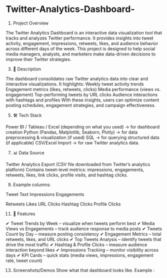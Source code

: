 # Twitter-Analytics-Dashboard-
1. Project Overview

The Twitter Analytics Dashboard is an interactive data visualization tool that tracks and analyzes Twitter performance. It provides insights into tweet activity, engagement, impressions, retweets, likes, and audience behavior across different days of the week.
This project is designed to help social media managers, analysts, and marketers make data-driven decisions to improve their Twitter strategies.

3. 📝 Description
   
The dashboard consolidates raw Twitter analytics data into clear and interactive visualizations. It highlights:
Weekly tweet activity trends
Engagement metrics (likes, retweets, clicks)
Media performance (views vs. engagement)
Top-performing tweets by URL clicks
Audience interactions with hashtags and profiles
With these insights, users can optimize content posting schedules, engagement strategies, and campaign effectiveness.

5. 🛠 Tech Stack
   
Power BI / Tableau / Excel (depending on what you used) → for dashboard creation
Python (Pandas, Matplotlib, Seaborn, Plotly) → for data preprocessing & visualization (if used)
SQL → for querying structured data (if applicable)
CSV/Excel Import → for raw Twitter analytics data.

7. 📊 Data Source
   
Twitter Analytics Export (CSV file downloaded from Twitter’s analytics platform)
Contains tweet-level metrics: impressions, engagements, retweets, likes, link clicks, profile visits, and hashtag clicks.

9. Example columns:

Tweet Text
Impressions
Engagements

Retweets
Likes
URL Clicks
Hashtag Clicks
Profile Clicks

11. 🚀 Features
    
✔ Tweet Trends by Week – visualize when tweets perform best
✔ Media Views vs Engagements – track audience response to media posts
✔ Tweets Count by Day – measure posting consistency
✔ Engagement Metrics – total retweets, likes, and URL clicks
✔ Top Tweets Analysis – identify tweets that drive the most traffic
✔ Hashtag & Profile Clicks – measure audience interaction beyond likes
✔ Impressions Tracking – monitor visibility across days
✔ KPI Cards – quick stats (media views, impressions, engagement rate, tweet count)

13. Screenshots/Demos
Show what that dashboard looks like.
Example :

